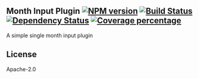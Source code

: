 Month Input Plugin [![NPM version][npm-image]][npm-url] [![Build Status][travis-image]][travis-url] [![Dependency Status][daviddm-image]][daviddm-url] [![Coverage percentage][coveralls-image]][coveralls-url]
---

A simple single month input plugin

## License

Apache-2.0

[npm-image]: https://badge.fury.io/js/input-plugin-month.svg
[npm-url]: https://npmjs.org/package/input-plugin-month
[travis-image]: https://travis-ci.org/punchcard-cms/input-plugin-month.svg
[travis-url]: https://travis-ci.org/punchcard-cms/input-plugin-month
[daviddm-image]: https://david-dm.org/punchcard-cms/input-plugin-month.svg?theme=shields.io
[daviddm-url]: https://david-dm.org/punchcard-cms/input-plugin-month
[coveralls-image]: https://coveralls.io/repos/punchcard-cms/input-plugin-month/badge.svg
[coveralls-url]: https://coveralls.io/r/punchcard-cms/input-plugin-month
